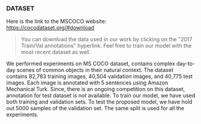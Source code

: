 ### DATASET

Here is the link to the MSCOCO website: https://cocodataset.org/#download

> You can download the data used in our work by clicking on the "2017 Train/Val annotations" hyperlink. Feel free to train our model with the most recent dataset as well.

We performed experiments on MS COCO dataset, contains complex day-to-day scenes of common objects in their natural context. The dataset contains 82,783 training images, 40,504 validation images, and 40,775 test images. Each image is annotated with 5 sentences using Amazon Mechanical Turk. Since, there is an ongoing competition on this dataset, annotation for test dataset is not available. To train our model, we have used both training and validation sets. To test the proposed model, we have hold out 5000 samples of the validation set. The same split is used for all the experiments.
